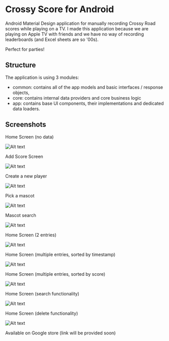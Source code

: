 # Crossy Score for Android
Android Material Design application for manually recording Crossy Road scores while playing on a TV. I made this application because we are playing on Apple TV with friends and we have no way of recording leaderboards (and Excel sheets are so '00s).

Perfect for parties!

## Structure
The application is using 3 modules: 
- common: contains all of the app models and basic interfaces / response objects,
- core: contains internal data providers and core business logic
- app: contains base UI components, their implementations and dedicated data loaders.

## Screenshots
Home Screen (no data)

![Alt text](/screens/screen1.png?raw=true "Home Screen (no data)")

Add Score Screen

![Alt text](/screens/screen10.png?raw=true "Add Score Screen")

Create a new player

![Alt text](/screens/screen2.png?raw=true "Create a new player")

Pick a mascot

![Alt text](/screens/screen3.png?raw=true "Pick a mascot")

Mascot search

![Alt text](/screens/screen4.png?raw=true "Mascot search")

Home Screen (2 entries)

![Alt text](/screens/screen5.png?raw=true "Home Screen (2 entries)")

Home Screen (multiple entries, sorted by timestamp)

![Alt text](/screens/screen6.png?raw=true "Home Screen (multiple entries, sorted by timestamp)")

Home Screen (multiple entries, sorted by score)

![Alt text](/screens/screen7.png?raw=true "Home Screen (multiple entries, sorted by score)")

Home Screen (search functionality)

![Alt text](/screens/screen8.png?raw=true "Home Screen (search functionality)")

Home Screen (delete functionality)

![Alt text](/screens/screen9.png?raw=true "Home Screen (delete functionality)")


Available on Google store (link will be provided soon)

